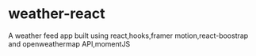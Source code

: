 # weather-react
A weather feed app built using react,hooks,framer motion,react-boostrap and openweathermap API,momentJS
